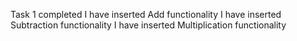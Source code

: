 Task 1 completed
I have inserted Add functionality
I have inserted Subtraction functionality
I have inserted Multiplication functionality

